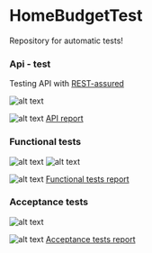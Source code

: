 # HomeBudgetTest
Repository for automatic tests!


### Api - test
Testing API with [REST-assured](https://github.com/jayway/rest-assured)

![alt text](https://github.com/jayway/rest-assured/blob/master/rest-assured-logo-green.png "REST-assured")

![alt text](http://allure.qatools.ru/img/allure-logo.png "Allure report") [API report](http://52.19.25.73/ci/job/home-budget-api-test/Allure_Report/)

### Functional tests


![alt text](https://docs.saucelabs.com/images/sauce-labs.bbed5298.png "sauce-labs")
![alt text](http://www.seleniumhq.org/images/big-logo.png "Selenium")

![alt text](http://allure.qatools.ru/img/allure-logo.png "Allure report") [Functional tests report](http://52.19.25.73/ci/job/homebudget-functional-test/Allure_Report/)


### Acceptance tests

![alt text](http://www.thucydides.info/img/serenity-logo.jpg "Serenity BDD")

![alt text](http://allure.qatools.ru/img/allure-logo.png "Allure report") [Acceptance tests report]()